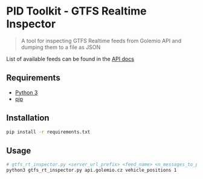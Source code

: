 # PID Toolkit - GTFS Realtime Inspector

> A tool for inspecting GTFS Realtime feeds from Golemio API and dumping them to a file as JSON

List of available feeds can be found in the [API docs](https://api.golemio.cz/v2/pid/docs/openapi/#/%F0%9F%97%BA%20GTFS%20Realtime)

## Requirements

-   [Python 3](https://www.python.org/downloads/)
-   [pip](https://pip.pypa.io/en/stable/installation/)

## Installation

```bash
pip install -r requirements.txt
```

## Usage

```bash
# gtfs_rt_inspector.py <server_url_prefix> <feed_name> <n_messages_to_print>
python3 gtfs_rt_inspector.py api.golemio.cz vehicle_positions 1
```
